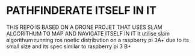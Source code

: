# PATHFINDERATE ITSELF IN IT
THIS REPO IS BASED ON A DRONE PROJET THAT USES SLAM ALGORITHUM TO MAP AND NAVIGATE ITSELF IN IT
It utilise slam algorithum running ros noetic distribution on a raspberry pi 3A+ due to its small size and its spec similar to raspberry pi 3 B+ 

